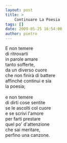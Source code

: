 ```yaml
---
layout: post
title: >
    Continuare La Poesia
tags: []
date: 2009-05-25 16:54:00
author: pietro
---
```

E non temere<br/>di ritrovarti<br/>in parole amare<br/>tanto sofferte,<br/>da un diverso cuore<br/>che non finirà di battere<br/>affinché continui e sia<br/>la poesia;<br/><br/>e non temere<br/>di dirti cose sentite<br/>se le ascolti col cuore<br/>e se scrivi l'amore<br/>per farti prestare<br/>quel po' d'attenzione<br/>che sai meritare,<br/>perfino una canzone.

